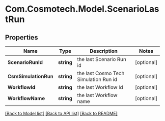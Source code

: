 # Com.Cosmotech.Model.ScenarioLastRun

## Properties

Name | Type | Description | Notes
------------ | ------------- | ------------- | -------------
**ScenarioRunId** | **string** | the last Scenario Run id | [optional] 
**CsmSimulationRun** | **string** | the last Cosmo Tech Simulation Run id | [optional] 
**WorkflowId** | **string** | the last Workflow Id | [optional] 
**WorkflowName** | **string** | the last Workflow name | [optional] 

[[Back to Model list]](../README.md#documentation-for-models) [[Back to API list]](../README.md#documentation-for-api-endpoints) [[Back to README]](../README.md)


